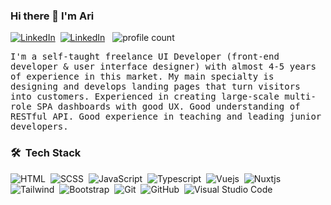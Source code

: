 ### Hi there 🖖  I'm Ari

<a href="https://www.linkedin.com/in/ari-shojaei/" target="_blank"><img alt="LinkedIn" src="https://img.shields.io/badge/linkedin%20-%230077B5.svg?&style=flat&logo=linkedin&logoColor=white"/></a>&nbsp;
<a href="https://twitter.com/AriShojaei" target="_blank"><img alt="LinkedIn" src="https://img.shields.io/badge/twitter%20-%230077B5.svg?&style=flat&logo=twitter&logoColor=white"/></a> &nbsp;
![profile count](https://komarev.com/ghpvc/?username=arishojaei&color=gray)&nbsp;

<samp>I'm a self-taught freelance UI Developer (front-end developer & user interface designer) with almost 4-5 years of experience in this market. My main specialty is designing and develops landing pages that turn visitors into customers. Experienced in creating large-scale multi-role SPA dashboards with good UX. Good understanding of RESTful API. Good experience in teaching and leading junior developers.</samp>

### 🛠 &nbsp;Tech Stack
![HTML](https://img.shields.io/badge/-HTML-05122A?style=flat&logo=html5)&nbsp;
![SCSS](https://img.shields.io/badge/-SCSS-05122A?style=flat&logo=sass)&nbsp;
![JavaScript](https://img.shields.io/badge/-Javascript-05122A?style=flat&logo=javascript)&nbsp;
![Typescript](https://img.shields.io/badge/-Typescript-05122A?style=flat&logo=typescript)&nbsp;
![Vuejs](https://img.shields.io/badge/-Vuejs-05122A?style=flat&logo=vue.js)&nbsp;
![Nuxtjs](https://img.shields.io/badge/-Nuxtjs-05122A?style=flat&logo=nuxt.js)\
![Tailwind](https://img.shields.io/badge/-TailwindCSS-05122A?style=flat&logo=tailwindcss)&nbsp;
![Bootstrap](https://img.shields.io/badge/-Bootstrap-05122A?style=flat&logo=bootstrap&logoColor=563D7C)&nbsp;
![Git](https://img.shields.io/badge/-Git-05122A?style=flat&logo=git)&nbsp;
![GitHub](https://img.shields.io/badge/-GitHub-05122A?style=flat&logo=github)&nbsp;
![Visual Studio Code](https://img.shields.io/badge/-Visual%20Studio%20Code-05122A?style=flat&logo=visual-studio-code&logoColor=007ACC)&nbsp;

<!--
**arishojaei/arishojaei** is a ✨ _special_ ✨ repository because its `README.md` (this file) appears on your GitHub profile.

Here are some ideas to get you started:

- 🔭 I’m currently working on ...
- 🌱 I’m currently learning ...
- 👯 I’m looking to collaborate on ...
- 🤔 I’m looking for help with ...
- 💬 Ask me about ...
- 📫 How to reach me: ...
- 😄 Pronouns: ...
- ⚡ Fun fact: ...
-->
